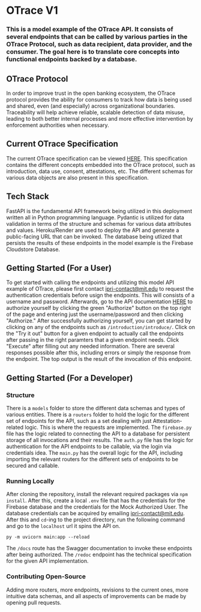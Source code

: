 # OTrace V1

### This is a model example of the OTrace API. It consists of several endpoints that can be called by various parties in the OTrace Protocol, such as data recipient, data provider, and the consumer. The goal here is to translate core concepts into functional endpoints backed by a database.


## OTrace Protocol

In order to improve trust in the open banking ecosystem, the OTrace protocol provides the ability for consumers to track how data is being used and shared, even (and especially) across organizational boundaries. Traceability will help achieve reliable, scalable detection of data misuse, leading to both better internal processes and more effective intervention by enforcement authorities when necessary.

## Current OTrace Specification

The current OTrace specification can be viewed [HERE](https://otrace-v1.onrender.com/redoc). This specification contains the different concepts embedded into the OTrace protocol, such as introduction, data use, consent, attestations, etc. The different schemas for various data objects are also present in this specification.

## Tech Stack

FastAPI is the fundamental API framework being utilized in this deployment written all in Python programming language. Pydantic is utilized for data validation in terms of the structure and schemas for various data attributes and values. Heroku/Render are used to deploy the API and generate a public-facing URL that can be invoked. The database being utlized that persists the results of these endpoints in the model example is the Firebase Cloudstore Database.

## Getting Started (For a User)

To get started with calling the endpoints and utilizing this model API example of OTrace, please first contact ipri-contact@mit.edu to request the authentication credentials before usign the endpoints. This will consists of a username and password. Afterwards, go to the API documentation [HERE](https://otrace-v1.onrender.com/docs) to authorize yourself by clicking the green "Authorize" button on the top right of the page and entering just the username/password and then clicking "Authorize." After successfully authorizing yourself, you can get started by clicking on any of the endpoints such as `/introduction/introduce/`. Click on the "Try it out" button for a given endpoint to actually call the endpoints after passing in the right paramters that a given endpoint needs. Click "Execute" after filling out any needed information. There are several responses possible after this, including errors or simply the response from the endpoint. The top output is the result of the invocation of this endpoint.

## Getting Started (For a Developer)

### Structure

There is a `models` folder to store the different data schemas and types of various entities. There is a `routers` folder to hold the logic for the different set of endpoints for the API, such as a set dealing with just Attestation-related logic. This is where the requests are implemented. The `firebase.py` file has the logic related to connecting the API to a database for persistent storage of all invocations and their results.
The `auth.py` file has the logic for authentication for the API endpoints to be callable, via the login via credentials idea. The `main.py` has the overall logic for the API, including importing the relevant routers for the different sets of endpoints to be secured and callable.

### Running Locally

After cloning the repository, install the relevant required packages via `npm install`. After this, create a local `.env` file that has the credentials for the Firebase database and the credentials for the Mock Authorized User. The database credentials can be acquired by emailing ipri-contact@mit.edu. After this and `cd`-ing to the project directory, run the following command and go to the `localhost` url it spins the API on.

`
py -m uvicorn main:app --reload
`

The `/docs` route has the Swagger documentation to invoke these endpoints after being authorized. The `/redoc` endpoint has the technical specification for the given API implementation.

### Contributing Open-Source

Adding more routers, more endpoints, revisions to the current ones, more intuitive data schemas, and all aspects of improvements can be made by opening pull requests.
